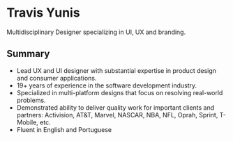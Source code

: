 # Travis Yunis
Multidisciplinary Designer specializing in UI, UX and branding.

## Summary
* Lead UX and UI designer with substantial expertise in product design and consumer applications.
* 19+ years of experience in the software development industry.
* Specialized in multi-platform designs that focus on resolving real-world problems.
* Demonstrated ability to deliver quality work for important clients and partners: Activision, AT&T, Marvel, NASCAR, NBA, NFL, Oprah, Sprint, T-Mobile, etc.
* Fluent in English and Portuguese

